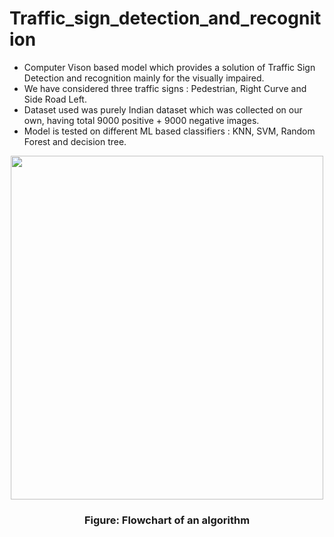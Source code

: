 # Traffic_sign_detection_and_recognition

- Computer Vison based model which provides a solution of Traffic Sign Detection and recognition mainly for the visually impaired.
- We have considered three traffic signs : Pedestrian, Right Curve and Side Road Left.
- Dataset used was purely Indian dataset which was collected on our own, having total 9000 positive + 9000 negative images.
- Model is tested on different ML based classifiers : KNN, SVM, Random Forest and decision tree.


<p align="center">
<img src="https://user-images.githubusercontent.com/62667818/201027045-71dbd82f-5a65-4174-b8c3-2cfd583e23c8.png" width="500" height="550">
<h3 align="center">Figure: Flowchart of an algorithm </h3>
</p>
